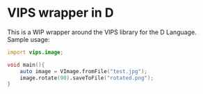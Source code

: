 # VIPS wrapper in D

This is a WIP wrapper around the VIPS library for the D Language.  
Sample usage:

```D
import vips.image;

void main(){
    auto image = VImage.fromFile("test.jpg");
    image.rotate(90).saveToFile("rotated.png");
}
```
